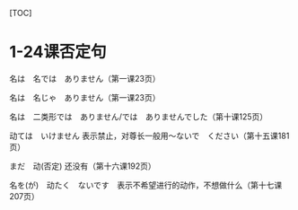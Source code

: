 [TOC]

# 1-24课否定句

名は　名では　ありません（第一课23页）

名は　名じゃ　ありません（第一课23页）

名は　二类形では　ありません/では　ありませんでした（第十课125页）

动ては　いけません    表示禁止，对尊长一般用〜ないで　ください（第十五课181页）

まだ　动(否定)    还没有（第十六课192页）

名を(が)　动たく　ないです　表示不希望进行的动作，不想做什么（第十七课207页）

